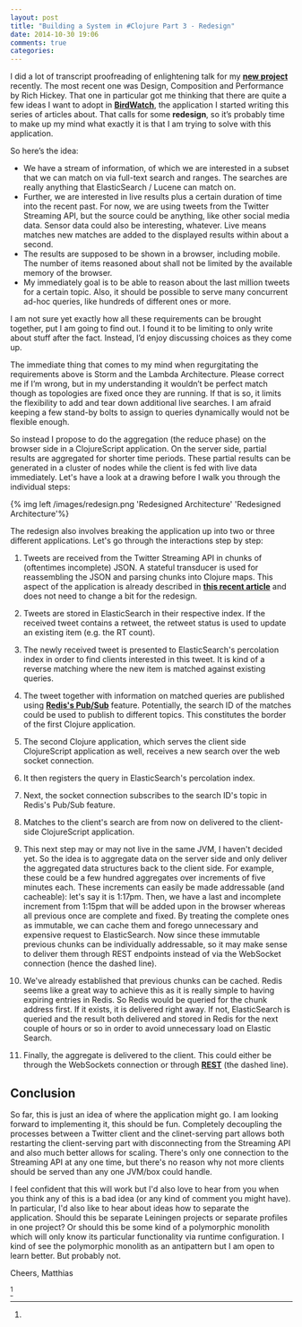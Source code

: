 ```yaml
---
layout: post
title: "Building a System in #Clojure Part 3 - Redesign"
date: 2014-10-30 19:06
comments: true
categories:
---
```

I did a lot of transcript proofreading of enlightening talk for my **[new project](https://github.com/matthiasn/talk-transcripts)** recently. The most recent one was Design, Composition and Performance by Rich Hickey. That one in particular got me thinking that there are quite a few ideas I want to adopt in **[BirdWatch](https://github.com/matthiasn/BirdWatch)**, the application I started writing this series of articles about. That calls for some **redesign**, so it’s probably time to make up my mind what exactly it is that I am trying to solve with this application.

<!-- more -->

So here’s the idea:
* We have a stream of information, of which we are interested in a subset that we can match on via full-text search and ranges. The searches are really anything that ElasticSearch / Lucene can match on.
* Further, we are interested in live results plus a certain duration of time into the recent past. For now, we are using tweets from the Twitter Streaming API, but the source could be anything, like other social media data. Sensor data could also be interesting, whatever. Live means matches new matches are added to the displayed results within about a second.
* The results are supposed to be shown in a browser, including mobile. The number of items reasoned about shall not be limited by the available memory of the browser.
* My immediately goal is to be able to reason about the last million tweets for a certain topic. Also, it should be possible to serve many concurrent ad-hoc queries, like hundreds of different ones or more.

I am not sure yet exactly how all these requirements can be brought together, put I am going to find out. I found it to be limiting to only write about stuff after the fact. Instead, I’d enjoy discussing choices as they come up.

The immediate thing that comes to my mind when regurgitating the requirements above is Storm and the Lambda Architecture. Please correct me if I’m wrong, but in my understanding it wouldn’t be perfect match though as topologies are fixed once they are running. If that is so, it limits the flexibility to add and tear down additional live searches. I am afraid keeping a few stand-by bolts to assign to queries dynamically would not be flexible enough.

So instead I propose to do the aggregation (the reduce phase) on the browser side in a ClojureScript application. On the server side, partial results are aggregated for shorter time periods. These partial results can be generated in a cluster of nodes while the client is fed with live data immediately. Let's have a look at a drawing before I walk you through the individual steps:

{% img left /images/redesign.png 'Redesigned Architecture' 'Redesigned Architecture'%}

The redesign also involves breaking the application up into two or three different applications. Let's go through the interactions step by step:

1. Tweets are received from the Twitter Streaming API in chunks of (oftentimes incomplete) JSON. A stateful transducer is used for reassembling the JSON and parsing chunks into Clojure maps. This aspect of the application is already described in **[this recent article](http://matthiasnehlsen.com/blog/2014/10/06/Building-Systems-in-Clojure-2/)** and does not need to change a bit for the redesign.

2. Tweets are stored in ElasticSearch in their respective index. If the received tweet contains a retweet, the retweet status is used to update an existing item (e.g. the RT count).

3. The newly received tweet is presented to ElasticSearch's percolation index in order to find clients interested in this tweet. It is kind of a reverse matching where the new item is matched against existing queries.

4. The tweet together with information on matched queries are published using **[Redis's Pub/Sub](http://redis.io/topics/pubsub)** feature. Potentially, the search ID of the matches could be used to publish to different topics. This constitutes the border of the first Clojure application.

5. The second Clojure application, which serves the client side ClojureScript application as well, receives a new search over the web socket connection.

6. It then registers the query in ElasticSearch's percolation index.

7. Next, the socket connection subscribes to the search ID's topic in Redis's Pub/Sub feature.

8. Matches to the client's search are from now on delivered to the client-side ClojureScript application.

9. This next step may or may not live in the same JVM, I haven't decided yet. So the idea is to aggregate data on the server side and only deliver the aggregated data structures back to the client side. For example, these could be a few hundred aggregates over increments of five minutes each. These increments can easily be made addressable (and cacheable): let's say it is 1:17pm. Then, we have a last and incomplete increment from 1:15pm that will be added upon in the browser whereas all previous once are complete and fixed. By treating the complete ones as immutable, we can cache them and forego unnecessary and expensive request to ElasticSearch. Now since these immutable previous chunks can be individually addressable, so it may make sense to deliver them through REST endpoints instead of via the WebSocket connection (hence the dashed line).

10. We've already established that previous chunks can be cached. Redis seems like a great way to achieve this as it is really simple to having expiring entries in Redis. So Redis would be queried for the chunk address first. If it exists, it is delivered right away. If not, ElasticSearch is queried and the result both delivered and stored in Redis for the next couple of hours or so in order to avoid unnecessary load on Elastic Search.

11. Finally, the aggregate is delivered to the client. This could either be through the WebSockets connection or through **[REST](http://en.wikipedia.org/wiki/Representational_state_transfer)** (the dashed line).

## Conclusion
So far, this is just an idea of where the application might go. I am looking forward to implementing it, this should be fun. Completely decoupling the processes between a Twitter client and the clinet-serving part allows both restarting the client-serving part with disconnecting from the Streaming API and also much better allows for scaling. There's only one connection to the Streaming API at any one time, but there's no reason why not more clients should be served than any one JVM/box could handle.

I feel confident that this will work but I'd also love to hear from you when you think any of this is a bad idea (or any kind of comment you might have). In particular, I'd also like to hear about ideas how to separate the application. Should this be separate Leiningen projects or separate profiles in one project? Or should this be some kind of a polymorphic monolith which will only know its particular functionality via runtime configuration. I kind of see the polymorphic monolith as an antipattern but I am open to learn better. But probably not.

Cheers,
Matthias


[^1]

[^1]: 